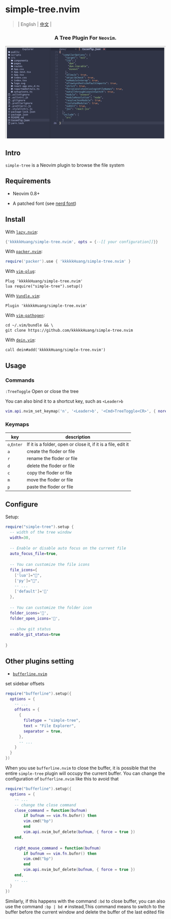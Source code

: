 # simple-tree.nvim

> | English | [中文](./README_ZH.md) |

<div align="center">
  <h3>A Tree Plugin  For <code>Neovim</code>.</h3>
  <img src="asset/image.png" alt="simple-tree" />
</div>

## Intro

`simple-tree` is a Neovim plugin to browse the file system

## Requirements

- Neovim 0.8+

- A patched font (see [nerd font](https://www.nerdfonts.com/))

## Install

With [`lazy.nvim`](https://github.com/folke/lazy.nvim):

```lua
{'kkkkkHuang/simple-tree.nvim', opts = {--[[ your configuration]]}}
```

With [`packer.nvim`](https://github.com/wbthomason/packer.nvim):

```lua
require('packer').use { 'kkkkkHuang/simple-tree.nvim' }
```

With [`vim-plug`](https://github.com/junegunn/vim-plug):

```vim
Plug 'kkkkkHuang/simple-tree.nvim'
lua require("simple-tree").setup()
```

With [`Vundle.vim`](https://github.com/VundleVim/Vundle.vim):

```vim
Plugin 'kkkkkHuang/simple-tree.nvim'
```

With [`vim-pathogen`](https://github.com/tpope/vim-pathogen):

```shell
cd ~/.vim/bundle && \
git clone https://github.com/kkkkkHuang/simple-tree.nvim
```

With [`dein.vim`](https://github.com/Shougo/dein.vim):

```vim
call dein#add('kkkkkHuang/simple-tree.nvim')
```

## Usage

### Commands

`:TreeToggle` Open or close the tree

You can also bind it to a shortcut key, such as `<Leader>b`

```lua
vim.api.nvim_set_keymap('n', '<Leader>b', '<Cmd>TreeToggle<CR>', { noremap = true })
```

### Keymaps

| key         | description                                                   |
| ----------- | ------------------------------------------------------------- |
| `o`,`Enter` | If it is a folder, open or close it, if it is a file, edit it |
| `a`         | create the floder or file                                     |
| `r`         | rename the floder or file                                     |
| `d`         | delete the floder or file                                     |
| `c`         | copy the floder or file                                       |
| `m`         | move the floder or file                                       |
| `p`         | paste the floder or file                                      |

## Configure

Setup:

```lua
require("simple-tree").setup {
  -- width of the tree window
  width=30,

  -- Enable or disable auto focus on the current file
  auto_focus_file=true,

  -- You can customize the file icons
  file_icons={
    ['lua']="",
    ['py']="",
    -- ...
    ['default']=''
  },

  -- You can customize the folder icon
  folder_icons='',
  folder_open_icons='',

  -- show git status
  enable_git_status=true

}
```

## Other plugins setting

- [`bufferline.nvim`](https://github.com/akinsho/bufferline.nvim)

set sidebar offsets

```lua
require("bufferline").setup({
  options = {
    -- ...
    offsets = {
      {
        filetype = "simple-tree",
        text = "File Explorer",
        separator = true,
      },
      -- ...
    }
  }
})
```

When you use `bufferline.nvim` to close the buffer, it is possible that the entire `simple-tree` plugin will occupy the current buffer. You can change the configuration of `bufferline.nvim` like this to avoid that

```lua
require("bufferline").setup({
  options = {
    -- ...
    -- change the close command
    close_command = function(bufnum)
    	if bufnum == vim.fn.bufnr() then
        vim.cmd("bp")
    	end
    	vim.api.nvim_buf_delete(bufnum, { force = true })
    end,

    right_mouse_command = function(bufnum)
    	if bufnum == vim.fn.bufnr() then
        vim.cmd("bp")
    	end
    	vim.api.nvim_buf_delete(bufnum, { force = true })
    end,
    -- ...
  }
})
```

Similarly, if this happens with the command `:bd` to close buffer, you can also use the command `:bp | bd #` instead,This command means to switch to the buffer before the current window and delete the buffer of the last edited file
